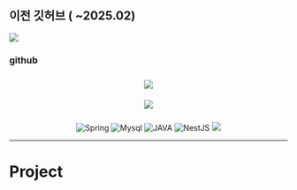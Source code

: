 ## 이전 깃허브 ( ~2025.02)
<a href="https://github.com/gooch123">
  <img src="https://img.shields.io/badge/GitHub-100000?style=for-the-badge&logo=github&logoColor=white"/>
</a>

### github

<div id="main" align="center">
    <img src="https://github-readme-stats.vercel.app/api?username=goochul-im&count_private=true&show_icons=true&theme=tokyonight"
        style="height: auto; margin-left: 20px; margin-right: 20px; padding: 10px;"/><br>
    <img src="https://github-readme-stats.vercel.app/api/top-langs/?username=hmmwtf&layout=compact"   
        style="height: auto; margin-left: 20px; margin-right: 20px; padding: 10px;"/>

![Spring](https://img.shields.io/badge/Spring-6DB33F?style=for-the-badge&logo=spring&logoColor=white)
![Mysql](https://img.shields.io/badge/MySQL-00000F?style=for-the-badge&logo=mysql&logoColor=white)
![JAVA](https://img.shields.io/badge/Java-ED8B00?style=for-the-badge&logo=openjdk&logoColor=white)
![NestJS](https://img.shields.io/badge/nestjs-%23E0234E.svg?style=for-the-badge&logo=nestjs&logoColor=white)
  <a href="https://gooch123.tistory.com/">
    <img src="https://img.shields.io/badge/코딩은 관성이야-E5511E?style=badge&logo=Tistory&logoColor=white"/>
  </a>
  
</div >

---
# Project

